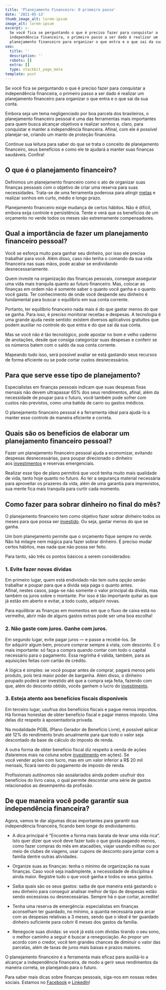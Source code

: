```yaml
---
title: 'Planejamento Financeiro: O primeiro passo'
date: '2021-05-13'
thumb_image_alt: lorem-ipsum
image_alt: lorem-ipsum
excerpt: >-
  Se você fica se perguntando o que é preciso fazer para conquistar a
  independência financeira, o primeiro passo a ser dado é realizar um
  planejamento financeiro para organizar o que entra e o que sai da sua conta.
seo:
  title: ''
  description: ''
  robots: []
  extra: []
  type: stackbit_page_meta
template: post
---
```

Se você fica se perguntando o que é preciso fazer para conquistar a independência financeira, o primeiro passo a ser dado é realizar um planejamento financeiro para organizar o que entra e o que sai da sua conta.

Embora seja um tema negligenciado por boa parcela dos brasileiros, o planejamento financeiro pessoal é uma das ferramentas mais importantes para quem busca alcançar objetivos e realizar sonhos e, claro, para conquistar e manter a independência financeira. Afinal, com ele é possível planejar-se, criando um manto de proteção financeira.

Continue sua leitura para saber do que se trata o conceito de planejamento financeiro, seus benefícios e como ele te ajudará a manter suas finanças saudáveis. Confira!

## **O que é o planejamento financeiro?**

Definimos um planejamento financeiro como o ato de organizar suas finanças pessoais com o objetivo de criar uma reserva para suas necessidades. Trata-se de uma ferramenta poderosa para atingir [metas](https://saudemaisacao.com.br/blog/destaque-home/a-importancia-de-ter-proposito-e-metas/) e realizar sonhos em curto, médio e longo prazo.

Planejamento financeiro exige mudança de certos hábitos. Não é difícil, embora exija controle e persistência. Tente e verá que os benefícios de um orçamento no verde todos os meses são extremamente compensadores.

## **Qual a importância de fazer um planejamento financeiro pessoal?**

Você se esforça muito para ganhar seu dinheiro, por isso ele precisa trabalhar para você. Além disso, caso não tenha o comando da sua vida financeira nas suas mãos, pode acabar se endividando desnecessariamente.

Quem investe na organização das finanças pessoais, consegue assegurar uma vida mais tranquila quanto ao futuro financeiro. Mas, colocar as finanças em ordem não é somente saber o quanto você ganha e o quanto você gasta. Ter conhecimento de onde você despende seu dinheiro é fundamental para buscar o equilíbrio em sua conta corrente.

Portanto, ter equilíbrio financeiro nada mais é do que gastar menos do que se ganha. Para isso, é preciso monitorar receitas e despesas. A tecnologia é uma grande ajuda neste sentido: existem diversos aplicativos gratuitos que podem auxiliar no controle do que entra e do que sai da sua conta.

Mas se você não é tão tecnológico, pode apostar no bom e velho caderno de anotações, desde que consiga categorizar suas despesas e conferir se os números batem com o saldo da sua conta corrente.

Mapeando tudo isso, será possível avaliar se está gastando seus recursos de forma eficiente ou se pode cortar custos desnecessários.

## **Para que serve esse tipo de planejamento?**

Especialistas em finanças pessoais indicam que suas despesas fixas mensais não devem ultrapassar 65% dos seus rendimentos, afinal, além da necessidade de poupar para o futuro, você também pode sofrer com custos não previstos, como uma batida de carro ou gastos médicos.

O planejamento financeiro pessoal é a ferramenta ideal para ajudá-lo a manter esse controle de maneira eficiente e correta.

## **Quais são os benefícios de elaborar um planejamento financeiro pessoal?**

Fazer um planejamento financeiro pessoal ajuda a economizar, evitando despesas desnecessárias, para poupar direcionado o dinheiro aos [investimentos](https://saudemaisacao.com.br/blog/como-investir-dinheiro-no-exterior/) e reservas emergenciais.

Realizar esse tipo de plano permitirá que você tenha muito mais qualidade de vida, tanto hoje quanto no futuro. Ao ter a segurança material necessária para aproveitar os prazeres da vida, além de uma garantia para imprevistos, sua mente fica mais tranquila para curtir cada momento.

## **Como fazer para sobrar dinheiro no final do mês?**

O planejamento financeiro tem como objetivo fazer sobrar dinheiro todos os meses para que possa ser [investido](https://saudemaisacao.com.br/blog/investimentos-de-renda-fixa/). Ou seja, gastar menos do que se ganha.

Um bom planejamento permite que o orçamento fique sempre no verde. Não há milagre nem mágica para fazer sobrar dinheiro. É preciso mudar certos hábitos, mas nada que não possa ser feito.

Para tanto, são três os pontos básicos a serem considerados:

### 1. Evite fazer novas dívidas

Em primeiro lugar, quem está endividado não tem outra opção senão trabalhar e poupar para que a dívida seja paga o quanto antes. Afinal, nestes casos, paga-se não somente o valor principal da dívida, mas também os juros sobre o montante. Por isso é tão importante quitar as que já estão em aberto e evitar, a todo custo, adquirir novas.

Para equilibrar as finanças em momentos em que o fluxo de caixa está no vermelho, abrir mão de alguns gastos extras pode ser uma boa escolha!

### 2. Não gaste com juros. Ganhe com juros.

Em segundo lugar, evite pagar juros — e passe a recebê-los. Se for adquirir algum bem, procure comprar sempre à vista, com desconto. E o mais importante: só faça a compra quando contar com todo o capital necessário para o pagamento. Essa regrinha é válida, também, para as aquisições feitas com cartão de crédito.

A lógica é simples: se você poupar antes de comprar, pagará menos pelo produto, pois terá maior poder de barganha. Além disso, o dinheiro poupado poderá ser investido até que a compra seja feita, fazendo com que, além do desconto obtido, vocês ganhem o lucro do [investimento](https://saudemaisacao.com.br/blog/investimento-mensal-qual-o-valor-ideal-para-poupar-e-investir/).

### 3. Esteja atento aos benefícios fiscais disponíveis

Em terceiro lugar, usufrua dos benefícios fiscais e pague menos impostos. Há formas honestas de obter benefício fiscal e pagar menos imposto. Uma delas diz respeito à aposentadoria privada.

Na modalidade PGBL (Plano Gerador de Benefício Livre), é possível aplicar até 12% do rendimento bruto anualmente para que todo o valor seja descontado da base de cálculo do imposto de renda.

A outra forma de obter benefício fiscal diz respeito à venda de ações (falaremos mais na coluna sobre [investimento](http://saudemaisacao.com.br/blog/vale-a-pena-investir-em-criptomoedas/) em ações). Se você vender ações com lucro, mas em um valor inferior a R$ 20 mil mensais, ficará isento do pagamento de imposto de renda.

Profissionais autônomos não assalariados ainda podem usufruir dos benefícios do livro caixa, o qual permite descontar uma série de gastos relacionados ao desempenho da profissão.

## **De que maneira você pode garantir sua independência financeira?**

Agora, vamos te dar algumas dicas importantes para garantir sua independência financeira, ficando bem longe do endividamento.

*   A dica principal é “Encontre a forma mais barata de levar uma vida rica”. Isto quer dizer que você deve fazer tudo o que gosta pagando menos, como fazer compras do mês em atacadões, viajar usando milhas ou por meio de clubes de viagens, usar cupons de desconto para jantar com a família dentre outras atividades.

*   Organize suas as finanças: tenha o mínimo de organização na suas finanças. Caso você seja inadimplente, a necessidade de disciplina é ainda maior. Registre tudo o que você ganha e todos os seus gastos.

<!---->

*   Saiba quais são os seus gastos: saiba de que maneira está gastando o seu dinheiro para conseguir analisar melhor de tipo de despesas estão sendo excessivas ou desnecessárias. Sempre há o que cortar, acredite!

<!---->

*   Tenha uma reserva de emergência: especialistas em finanças aconselham ter guardado, no mínimo, a quantia necessária para arcar com as despesas relativas a 3 meses, sendo que o ideal é ter guardado dinheiro suficiente para cobrir 6 meses dos gastos da família.

<!---->

*   Renegocie suas dívidas: se você já está com dívidas tirando o seu sono, o melhor caminho a seguir é buscar a renegociação. Ao propor um acordo com o credor, você tem grandes chances de diminuir o valor das parcelas, além de taxas de juros mais baixas e prazos maiores.

O planejamento financeiro é a ferramenta mais eficaz para auxiliá-lo a alcançar a independência financeira, de modo a gerir seus rendimentos da maneira correta, se planejando para o futuro.

Para saber mais dicas sobre finanças pessoais, siga-nos em nossas redes sociais. Estamos no [Facebook](https://www.facebook.com/saudemaisacao) e [LinkedIn](https://www.linkedin.com/in/sa%C3%BAde-mais-a%C3%A7%C3%A3o-educa%C3%A7%C3%A3o-e-planejamento-financeiro-834ba612b/)!
